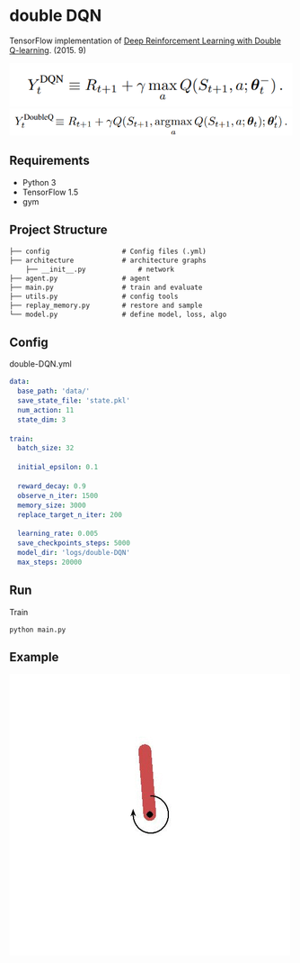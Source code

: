 # double DQN

TensorFlow implementation of [Deep Reinforcement Learning with Double Q-learning](hhttps://arxiv.org/pdf/1509.06461.pdf). (2015. 9)

![images](images/paper1.png)
![images](images/paper2.png)

## Requirements

- Python 3
- TensorFlow 1.5
- gym


## Project Structure


    ├── config                  # Config files (.yml)
    ├── architecture            # architecture graphs
        ├── __init__.py             # network
    ├── agent.py                # agent
    ├── main.py                 # train and evaluate
    ├── utils.py                # config tools 
    ├── replay_memory.py        # restore and sample 
    └── model.py                # define model, loss, algo
    

## Config

double-DQN.yml

```yml
data:
  base_path: 'data/'
  save_state_file: 'state.pkl'
  num_action: 11
  state_dim: 3

train:
  batch_size: 32

  initial_epsilon: 0.1

  reward_decay: 0.9
  observe_n_iter: 1500
  memory_size: 3000
  replace_target_n_iter: 200

  learning_rate: 0.005
  save_checkpoints_steps: 5000
  model_dir: 'logs/double-DQN'
  max_steps: 20000

```


## Run


Train

```
python main.py
```


## Example


![images](images/example.gif)
